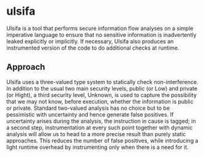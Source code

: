 # ulsifa
Ulsifa is a tool that performs secure information flow analyses on a simple imperative language to ensure that no sensitive information is inadvertently leaked explicitly or implicitly. If necessary, Ulsifa also produces an instrumented version of the code to do additional checks at runtime.

## Approach
Ulsifa uses a three-valued type system to statically check non-interference. In addition to the usual two main security levels, public (or Low) and private (or Hight), a third security level, Unknown, is used to capture the possibility that we may not know, before execution, whether the information is public or private. Standard two-valued analysis has no choice but to be pessimistic with uncertainty and hence generate false positives. If uncertainty arises during the analysis, the instruction in cause is tagged; in a second step, instrumentation at every such point together with dynamic analysis will allow us to head to a more precise result than purely static approaches. This reduces the number of false positives, while introducing a light runtime overhead by instrumenting only when there is a need for it.
